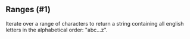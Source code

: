 ## Ranges (#1)

Iterate over a range of characters to return a string containing all english letters in the alphabetical order: "abc...z".